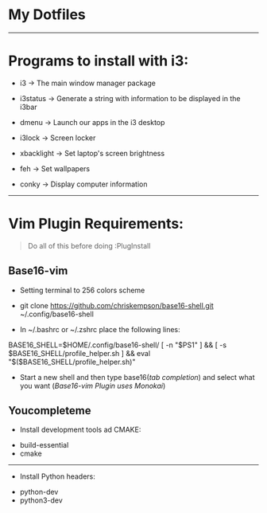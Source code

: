 My Dotfiles
===========



----------------------------
Programs to install with i3:
============================


  - i3 -> The main window manager package 
  
  - i3status -> Generate a string with information to be displayed in the i3bar

  - dmenu -> Launch our apps in the i3 desktop
  
  - i3lock -> Screen locker
 
  - xbacklight -> Set laptop's screen brightness
 
  - feh -> Set wallpapers
  
  - conky -> Display computer information



------------------------
Vim Plugin Requirements:
========================

>Do all of this before doing :PlugInstall

Base16-vim
----------
 - Setting terminal to 256 colors scheme
 
 - git clone https://github.com/chriskempson/base16-shell.git ~/.config/base16-shell

 - In ~/.bashrc or ~/.zshrc place the following lines:
 
BASE16_SHELL=$HOME/.config/base16-shell/
[ -n "$PS1" ] && [ -s $BASE16_SHELL/profile_helper.sh ] && eval "$($BASE16_SHELL/profile_helper.sh)"

 - Start a new shell and then type base16(*tab completion*) and select what you want (*Base16-vim Plugin uses Monokai*)
 
 

Youcompleteme
-------------

 - Install development tools ad CMAKE:
 * build-essential
 * cmake
 ---------------------------------------
 - Install Python headers:
 * python-dev
 * python3-dev
